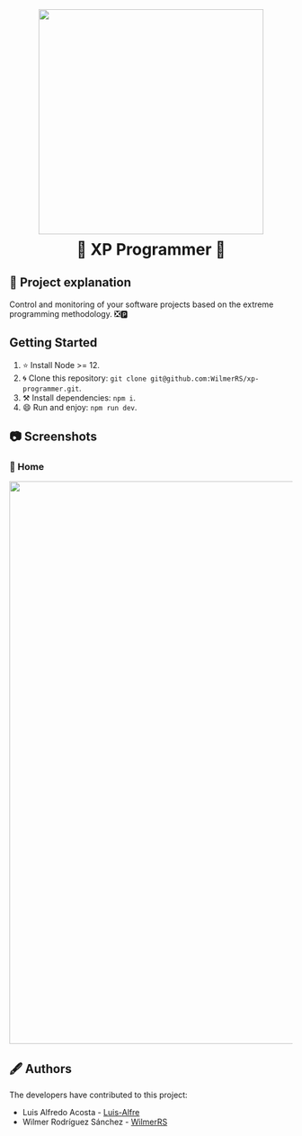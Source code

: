 <div align="center">
    <img width="400" height="" src='https://i.ibb.co/qNsJxNY/brabd.png' title='' />
</div>

<h1 style="margin-top:10px;" align="center"> 🚀
  <strong> XP Programmer </strong> 🔭
</h1>

## 🐧 Project explanation

Control and monitoring of your software projects based on the extreme programming methodology. ❎🅿️

## Getting Started

1. ⭐️ Install Node >= 12.
2. 🌀 Clone this repository: `git clone git@github.com:WilmerRS/xp-programmer.git`. 
3. ⚒️ Install dependencies: `npm i`.
4. 😄 Run and enjoy: `npm run dev`.

## 📷 Screenshots
### 🦀 Home
<div align="center">
  <img src="https://i.ibb.co/R2FwN3R/Home-bg.png" width="1000"/>
</div>

## 🖋️ Authors

The developers have contributed to this project:

* Luis Alfredo Acosta - <a href="https://github.com/Luis-Alfre"> Luis-Alfre </a> 
* Wilmer Rodríguez Sánchez - <a href="https://github.com/WilmerRS"> WilmerRS </a>

